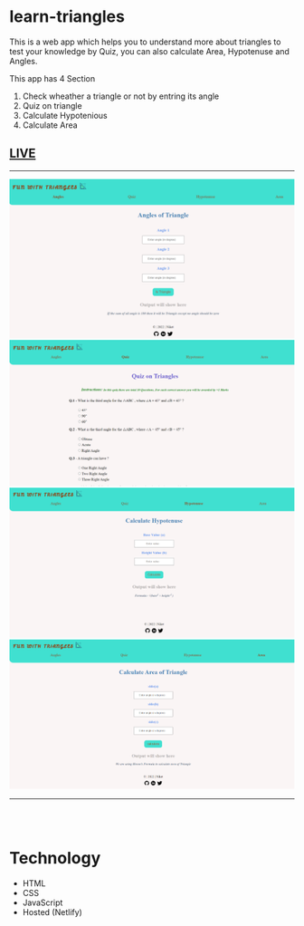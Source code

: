 # learn-triangles
This is a web app which helps you to understand more about triangles to test your knowledge by Quiz, you can also calculate Area, Hypotenuse and Angles.

This app has 4 Section <br/>
1. Check wheather a triangle or not by entring its angle
2. Quiz on triangle
3. Calculate Hypotenious
4. Calculate Area


## [LIVE](https://learn-triangles-by-niket.netlify.app/)

---

![Demo](/icons/angle-ss.png)
![Demo](/icons/quiz-ss.png)
![Demo](/icons/hypotenuse-ss.png)
![Demo](/icons/area-ss-org.png)

---
<br/>
<br/>

# Technology

- HTML
- CSS
- JavaScript
- Hosted (Netlify)